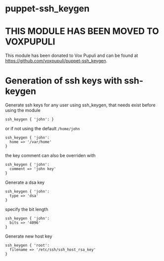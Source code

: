 puppet-ssh_keygen
=================

# THIS MODULE HAS BEEN MOVED TO VOXPUPULI
This module has been donated to Vox Pupuli and can be found at https://github.com/voxpupuli/puppet-ssh_keygen.

# Generation of ssh keys with ssh-keygen

Generate ssh keys for any user using ssh_keygen, that needs exist before using the module
```puppet
ssh_keygen { 'john': }
```

or if not using the default `/home/john`
```puppet
ssh_keygen { 'john':
  home => '/var/home'
}
```

the key comment can also be overriden with
```puppet
ssh_keygen { 'john':
  comment => 'john key'
}
```

Generate a dsa key
```puppet
ssh_keygen { 'john':
  type => 'dsa'
}
```

specify the bit length
```puppet
ssh_keygen { 'john':
  bits => '4096'
}
```

Generate new host key
```puppet
ssh_keygen { 'root':
  filename => '/etc/ssh/ssh_host_rsa_key'
}
```
